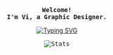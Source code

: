 <div align="justify">
  <!-- Center content -->
  <p align="center">
    <samp>
      <b>
        Welcome!
        <br />
        I'm Vi, a Graphic Designer.
      </b>
    </samp>
  </p>

  <!-- Typing animation -->
  <p align="center">
    <a href="https://git.io/typing-svg">
      <img
        src="https://readme-typing-svg.demolab.com?font=Space+Mono&weight=700&size=16&pause=1000&color=C06652&center=true&width=640&lines=I+create+designs,+illustrations+and+a+little+bit+of+codes"
        alt="Typing SVG"
      />
    </a>
  </p>
  
  <!-- GitHub Stats -->
  <p align="center">
    <samp>
      <img
        src="https://github-readme-stats.vercel.app/api?username=Tamarindtype&show_icons=true&theme=calm&bg_color=00000000"
        alt="Stats"
      />
    </samp>
  </p>
</div>
